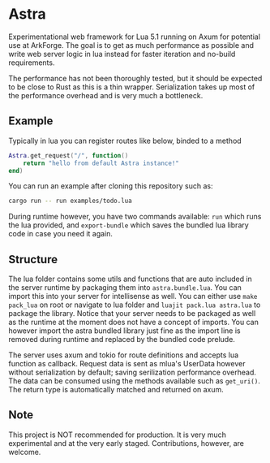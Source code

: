 # Astra

Experimentational web framework for Lua 5.1 running on Axum for potential use at ArkForge. The goal is to get as much performance as possible and write web server logic in lua instead for faster iteration and no-build requirements.

The performance has not been thoroughly tested, but it should be expected to be close to Rust as this is a thin wrapper. Serialization takes up most of the performance overhead and is very much a bottleneck.

## Example

Typically in lua you can register routes like below, binded to a method

```lua
Astra.get_request("/", function()
    return "hello from default Astra instance!"
end)
```

You can run an example after cloning this repository such as:

```bash
cargo run -- run examples/todo.lua
```

During runtime however, you have two commands available: `run` which runs the lua provided, and `export-bundle` which saves the bundled lua library code in case you need it again.

## Structure

The lua folder contains some utils and functions that are auto included in the server runtime by packaging them into `astra.bundle.lua`. You can import this into your server for intellisense as well. You can either use `make pack_lua` on root or navigate to lua folder and `luajit pack.lua astra.lua` to package the library. Notice that your server needs to be packaged as well as the runtime at the moment does not have a concept of imports. You can however import the astra bundled library just fine as the import line is removed during runtime and replaced by the bundled code prelude.

The server uses axum and tokio for route definitions and accepts lua function as callback. Request data is sent as mlua's UserData however without serialization by default; saving serilization performance overhead. The data can be consumed using the methods available such as `get_uri()`. The return type is automatically matched and returned on axum.

## Note

This project is NOT recommended for production. It is very much experimental and at the very early staged. Contributions, however, are welcome.
